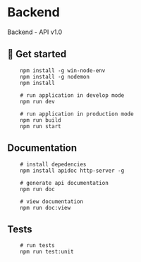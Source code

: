 # Backend

Backend - API v1.0

## 🚀 Get started

```console
    npm install -g win-node-env 
    npm install -g nodemon
    npm install

    # run application in develop mode
    npm run dev 

    # run application in production mode
    npm run build
    npm run start
```

## Documentation

```console
    # install depedencies
    npm install apidoc http-server -g

    # generate api documentation
    npm run doc

    # view documentation
    npm run doc:view
```

## Tests

```console
    # run tests
    npm run test:unit
```
